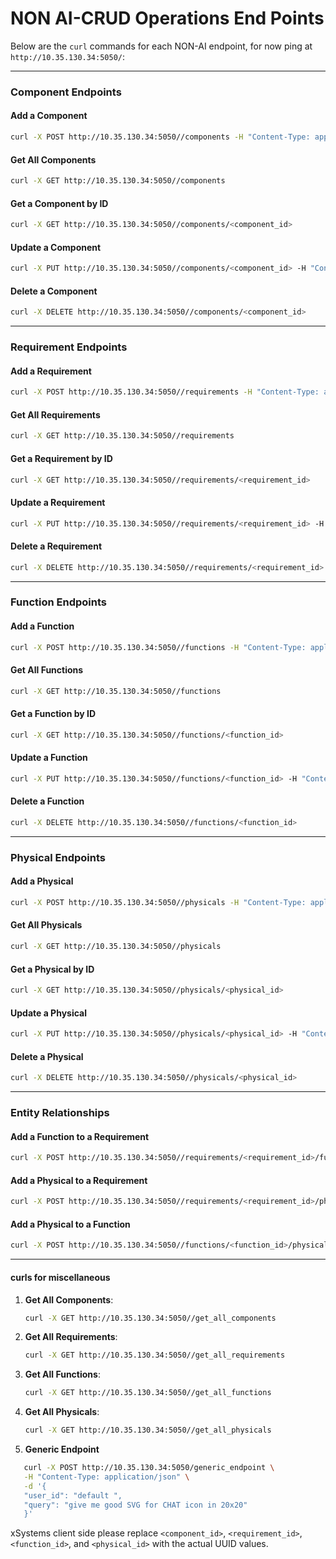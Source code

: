 # NON AI-CRUD Operations End Points

Below are the `curl` commands for each NON-AI endpoint, for now ping at `http://10.35.130.34:5050/`:

---

### **Component Endpoints**
#### Add a Component
```bash
curl -X POST http://10.35.130.34:5050//components -H "Content-Type: application/json" -d '{"name": "Component A", "description": "Description of Component A"}'
```

#### Get All Components
```bash
curl -X GET http://10.35.130.34:5050//components
```

#### Get a Component by ID
```bash
curl -X GET http://10.35.130.34:5050//components/<component_id>
```

#### Update a Component
```bash
curl -X PUT http://10.35.130.34:5050//components/<component_id> -H "Content-Type: application/json" -d '{"name": "Updated Component Name", "description": "Updated Description"}'
```

#### Delete a Component
```bash
curl -X DELETE http://10.35.130.34:5050//components/<component_id>
```

---

### **Requirement Endpoints**
#### Add a Requirement
```bash
curl -X POST http://10.35.130.34:5050//requirements -H "Content-Type: application/json" -d '{"component_id": "<component_id>", "data": "Requirement data"}'
```

#### Get All Requirements
```bash
curl -X GET http://10.35.130.34:5050//requirements
```

#### Get a Requirement by ID
```bash
curl -X GET http://10.35.130.34:5050//requirements/<requirement_id>
```

#### Update a Requirement
```bash
curl -X PUT http://10.35.130.34:5050//requirements/<requirement_id> -H "Content-Type: application/json" -d '{"data": "Updated requirement data"}'
```

#### Delete a Requirement
```bash
curl -X DELETE http://10.35.130.34:5050//requirements/<requirement_id>
```

---

### **Function Endpoints**
#### Add a Function
```bash
curl -X POST http://10.35.130.34:5050//functions -H "Content-Type: application/json" -d '{"data": "Function data"}'
```

#### Get All Functions
```bash
curl -X GET http://10.35.130.34:5050//functions
```

#### Get a Function by ID
```bash
curl -X GET http://10.35.130.34:5050//functions/<function_id>
```

#### Update a Function
```bash
curl -X PUT http://10.35.130.34:5050//functions/<function_id> -H "Content-Type: application/json" -d '{"data": "Updated function data"}'
```

#### Delete a Function
```bash
curl -X DELETE http://10.35.130.34:5050//functions/<function_id>
```

---

### **Physical Endpoints**
#### Add a Physical
```bash
curl -X POST http://10.35.130.34:5050//physicals -H "Content-Type: application/json" -d '{"data": "Physical data"}'
```

#### Get All Physicals
```bash
curl -X GET http://10.35.130.34:5050//physicals
```

#### Get a Physical by ID
```bash
curl -X GET http://10.35.130.34:5050//physicals/<physical_id>
```

#### Update a Physical
```bash
curl -X PUT http://10.35.130.34:5050//physicals/<physical_id> -H "Content-Type: application/json" -d '{"data": "Updated physical data"}'
```

#### Delete a Physical
```bash
curl -X DELETE http://10.35.130.34:5050//physicals/<physical_id>
```

---

### **Entity Relationships**
#### Add a Function to a Requirement
```bash
curl -X POST http://10.35.130.34:5050//requirements/<requirement_id>/functions -H "Content-Type: application/json" -d '{"function_id": "<function_id>"}'
```

#### Add a Physical to a Requirement
```bash
curl -X POST http://10.35.130.34:5050//requirements/<requirement_id>/physicals -H "Content-Type: application/json" -d '{"physical_id": "<physical_id>"}'
```

#### Add a Physical to a Function
```bash
curl -X POST http://10.35.130.34:5050//functions/<function_id>/physicals -H "Content-Type: application/json" -d '{"physical_id": "<physical_id>"}'
```

---

#### curls for miscellaneous

1. **Get All Components**:
   ```bash
   curl -X GET http://10.35.130.34:5050//get_all_components
   ```

2. **Get All Requirements**:
   ```bash
   curl -X GET http://10.35.130.34:5050//get_all_requirements
   ```

3. **Get All Functions**:
   ```bash
   curl -X GET http://10.35.130.34:5050//get_all_functions
   ```

4. **Get All Physicals**:
   ```bash
   curl -X GET http://10.35.130.34:5050//get_all_physicals
   ```

5. **Generic Endpoint**
```bash
   curl -X POST http://10.35.130.34:5050/generic_endpoint \
   -H "Content-Type: application/json" \
   -d '{
   "user_id": "default ",
   "query": "give me good SVG for CHAT icon in 20x20"
   }'
```


xSystems client side please replace `<component_id>`, `<requirement_id>`, `<function_id>`, and `<physical_id>` with the actual UUID values.